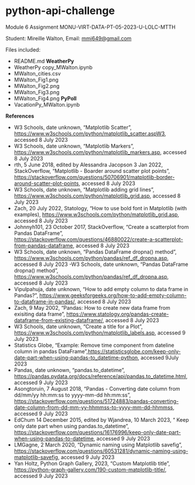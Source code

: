 # python-api-challenge
Module 6 Assignment
MONU-VIRT-DATA-PT-05-2023-U-LOLC-MTTH

Student: Mireille Walton,
Email: mmj649@gmail.com 

Files included:
- README.md
**WeatherPy**
- WeatherPy copy_MWalton.ipynb
- MWalton_cities.csv
- MWalton_Fig1.png
- MWalton_Fig2.png
- MWalton_Fig3.png
- MWalton_Fig4.png
**PyPoll**
- VacationPy_MWalton.ipynb
  
**References**
-	W3 Schools, date unknown, “Matplotlib Scatter”, https://www.w3schools.com/python/matplotlib_scatter.aspW3, accessed 8 July 2023
-	W3 Schools, date unknown, “Matplotlib Markers”, https://www.w3schools.com/python/matplotlib_markers.asp, accessed 8 July 2023
-	rth, 5 June 2018, edited by Alessandra Jacopson 3 Jan 2022, StackOverflow, “Matplotlib - Boarder around scatter plot points”, https://stackoverflow.com/questions/50706901/matplotlib-border-around-scatter-plot-points, accessed 8 July 2023
-	W3 Schools, date unknown, “Matplotlib adding grid lines”, https://www.w3schools.com/python/matplotlib_grid.asp, accessed 8 July 2023
-	Zach, 20 July 2022, Statology, “How to use bold font in Matplotlib (with examples), https://www.w3schools.com/python/matplotlib_grid.asp, accessed 8 July 2023
-	Johnnyh101, 23 October 2017, StackOverflow, “Create a scatterplot from Pandas DataFrame”, https://stackoverflow.com/questions/46880022/create-a-scatterplot-from-pandas-dataframe, accessed 8 July 2023
-	W3 Schools, date unknown, “Pandas DataFrame dropna() method”, https://www.w3schools.com/python/pandas/ref_df_dropna.asp, accessed 8 July 2023
	-W3 Schools, date unknown, “Pandas DataFrame dropna() method”, https://www.w3schools.com/python/pandas/ref_df_dropna.asp, accessed 8 July 2023
-	Vipulpahuja, date unknown, “How to add empty column to data frame in Pandas?”, https://www.geeksforgeeks.org/how-to-add-empty-column-to-dataframe-in-pandas/, accessed 8 July 2023
-	Zach, 9 May 2002, “Pandas: How to create new data frame from exisiting data frame”, https://www.statology.org/pandas-create-dataframe-from-existing-dataframe/, accessed 8 July 2023
-	W3 Schools, date unknown, “Create a title for a Plot”, https://www.w3schools.com/python/matplotlib_labels.asp, accessed 9 July 2023
-	Statistics Globe, “Example: Remove time component from dateline column in pandas DataFrame”,https://statisticsglobe.com/keep-only-date-part-when-using-pandas-to_datetime-python, accessed 9July 2023
-	Pandas, date unknown, “pandas.to_datetime”, https://pandas.pydata.org/docs/reference/api/pandas.to_datetime.html, accessed 9 July 2023
-	Asongtoruin, 7 August 2018, “Pandas - Converting date column from dd/mm/yy hh:mm:ss to yyyy-mm-dd hh:mm:ss”, https://stackoverflow.com/questions/51724883/pandas-converting-date-column-from-dd-mm-yy-hhmmss-to-yyyy-mm-dd-hhmmss, accessed 9 July 2023
-	EdChum 14 December 2015, edited by Wjandrea, 10 March 2023, “ Keep only date part when using pandas.to_datetime”, https://stackoverflow.com/questions/16176996/keep-only-date-part-when-using-pandas-to-datetime, accessed 9 July 2023
-	LMGagne, 2 March 2020, “Dynamic naming using Matplotlib savefig”, https://stackoverflow.com/questions/60531281/dynamic-naming-using-matplotlib-savefig, accessed 9 July 2023
-	Yan Holtz, Python Graph Gallery, 2023, “Custom Matplotlib title”, https://python-graph-gallery.com/190-custom-matplotlib-title/, accessed 9 July 2023
